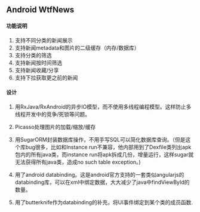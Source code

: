 ## Android WtfNews


#### 功能说明

1. 支持不同分类的新闻展示
2. 支持新闻metadata和图片的二级缓存（内存/数据库）
3. 支持分类的筛选
4. 支持新闻按时间筛选
5. 支持新闻收藏/分享
6. 支持下拉获取更之前的新闻


#### 设计

1. 用RxJava/RxAndroid的异步IO模型，而不使用多线程编程模型。这样防止多线程开发中的竞争/死锁等问题。

2. Picasso处理图片的加载/缩放/缓存
3. 用SugarORM封装数据库操作，不用手写SQL可以简化数据库查询。（但是这个库bug很多，比如和Instance run不兼容，他内部用到了Dexfile类列出apk包内的所有java类，而instance run将apk拆成几份，增量运行，这样sugar就无法获得所有java类，造成no such table exception。)
4. 用了android databinding。这是android官方支持的一套类似angularjs的databinding库，可以在xml中绑定数据，大大减少了java中findViewById的数量。
5. 用了butterknife作为databinding的补充，将UI事件绑定到某个类的成员函数.

